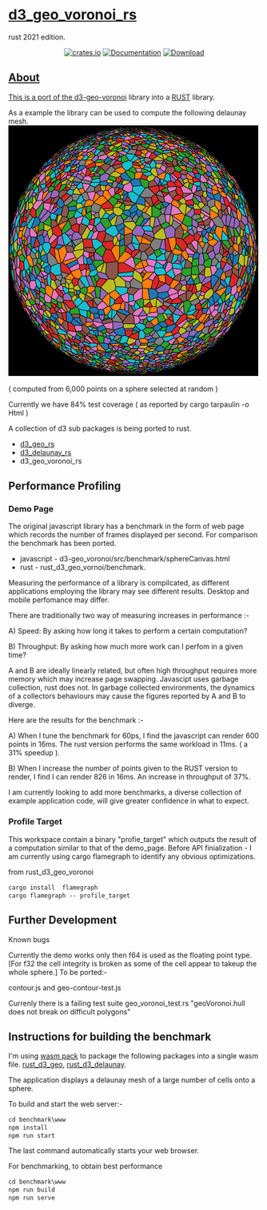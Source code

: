 # [d3_geo_voronoi_rs](<https://github.com/martinfrances107/rust_d3_geo_voronoi>)

rust 2021 edition.

<div align="center">

<a href="https://crates.io/crates/d3_geo_voronoi_rs"><img alt="crates.io" src="https://img.shields.io/crates/v/d3_geo_voronoi_rs.svg"/></a>
<a href="https://docs.rs/d3_geo_voronoi_rs" rel="nofollow noopener noreferrer"><img src="https://docs.rs/d3_geo_voronoi_rs/badge.svg" alt="Documentation"></a>
<a href="https://crates.io/crates/d3_geo_voronoi_rs"><img src="https://img.shields.io/crates/d/d3_geo_voronoi_rs.svg" alt="Download" />

</div>

## About
This is a port of the [d3-geo-voronoi](<https://github.com/Fil/d3-geo-voronoi>) library into a [RUST](<https://www.rust-lang.org/>) library.

 As a example the library can be used to compute the following delaunay mesh.
![Delaunay mesh from a set of random points on a sphere](./lamp.png "Delaunay mesh from a set of random points on a sphere")

( computed from 6,000 points on a sphere selected at random )

Currently we have 84% test coverage ( as reported by cargo tarpaulin -o Html )

A collection of d3 sub packages is being ported to rust.

* [d3_geo_rs](https://crates.io/crates/d3_geo_rs)
* [d3_delaunay_rs](https://crates.io/crates/d3_delaunay_rs)
* d3_geo_voronoi_rs

## Performance Profiling

### Demo Page

The original javascript library has a benchmark in the form of web page which records the number of frames displayed per second. For comparison the benchmark has been ported.

- javascript -  d3-geo_voronoi/src/benchmark/sphereCanvas.html
- rust -  rust_d3_geo_vornoi/benchmark.

Measuring the performance of a library is compilcated, as different applications employing the library may see different results. Desktop and mobile perfomance may differ.

There are traditionally two way of measuring increases in performance :-

A) Speed: By asking how long it takes to perform a certain computation?

B) Throughput:  By asking how much more work can I perfom in a given time?

A and B are ideally linearly related, but often high throughput requires more memory which may increase page swapping. Javascipt uses garbage collection, rust does not. In garbage collected environments, the dynamics of a collectors behaviours may cause the figures reported by A and B to diverge.

Here are the results for the benchmark :-

A) When I tune the benchmark for 60ps, I find the javascript can render 600 points in 16ms. The rust version performs the same workload in 11ms. ( a 31% speedup ).

B) When I increase the number of points given to the RUST version to render, I find I can render 826 in 16ms. An increase in throughput of 37%.

I am currently looking to add more benchmarks, a diverse collection of example application code, will give greater confidence in what to expect.

### Profile Target

This workspace contain a binary "profie_target" which outputs the result of a computation similar to that of the demo_page. Before API finialization - I am currently  using cargo flamegraph to identify any obvious optimizations.

from rust_d3_geo_voronoi
```
cargo install  flamegraph
cargo flamegraph -- profile_target
```

## Further Development

Known bugs

Currently the demo works only then f64 is used as the floating point type. [For f32 the cell integrity is broken as some of the cell appear to takeup the whole sphere.]
To be ported:-

contour.js and geo-contour-test.js

Currenly there is a failing test suite
geo_voronoi_test.rs "geoVoronoi.hull does not break on difficult polygons"

## Instructions for building the benchmark

I'm using [wasm pack](<https://github.com/rustwasm/wasm-pack>) to package the
 following packages into a single wasm file.
 [rust_d3_geo](<https://github.com/martinfrances107/rust_d3_geo>),
 [rust_d3_delaunay](<https://github.com/martinfrances107/rust_d3_delaunay>).

The application displays a delaunay mesh of a large number of cells onto a sphere.

To build and start the web server:-

```console
cd benchmark\www
npm install
npm run start
```

The last command automatically starts your web browser.

For benchmarking, to obtain best performance

```console
cd benchmark\www
npm run build
npm run serve
```
